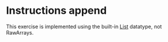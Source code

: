 # Instructions append

This exercise is implemented using the built-in [List] datatype, not RawArrays.

[list]: https://pyret.org/docs/latest/lists.html

